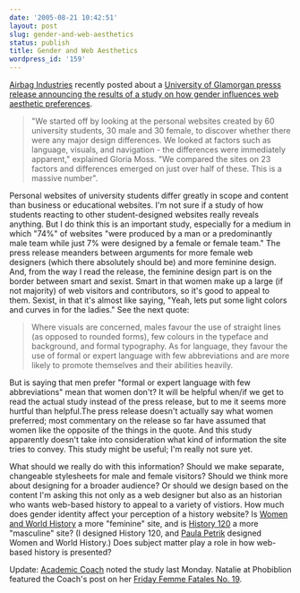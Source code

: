 ```yaml
---
date: '2005-08-21 10:42:51'
layout: post
slug: gender-and-web-aesthetics
status: publish
title: Gender and Web Aesthetics
wordpress_id: '159'
---
```


[Airbag Industries](http://airbagindustries.com) recently posted about a [University of Glamorgan presss release announcing the results of a study on how gender influences web aesthetic preferences](http://www.glam.ac.uk/news/releases/003056.php).




> "We started off by looking at the personal websites created by 60 university students, 30 male and 30 female, to discover whether there were any major design differences. We looked at factors such as language, visuals, and navigation - the differences were immediately apparent," explained Gloria Moss. "We compared the sites on 23 factors and differences emerged on just over half of these. This is a massive number".




Personal websites of university students differ greatly in scope and content than business or educational websites. I'm not sure if a study of how students reacting to other student-designed websites really reveals anything. But I do think this is an important study, especially for a medium in which "74%" of websites "were produced by a man or a predominantly male team while just 7% were designed by a female or female team." The press release meanders between arguments for more female web designers (which there absolutely should be) and more feminine design. And, from the way I read the release, the feminine design part is on the border between smart and sexist. Smart in that women make up a large (if not majority) of web visitors and contributors, so it's good to appeal to them. Sexist, in that it's almost like saying, "Yeah, lets put some light colors and curves in for the ladies." See the next quote:




> Where visuals are concerned, males favour the use of straight lines (as opposed to rounded forms), few colours in the typeface and background, and formal typography. As for language, they favour the use of formal or expert language with few abbreviations and are more likely to promote themselves and their abilities heavily.




But is saying that men prefer "formal or expert language with few abbreviations" mean that women don't? It will be helpful when/if we get to read the actual study instead of the press release, but to me it seems more hurtful than helpful.The press release doesn't actually say what women preferred; most commentary on the release so far have assumed that women like the opposite of the things in the quote. And this study apparently doesn't take into consideration what kind of information the site tries to convey. This study might be useful; I'm really not sure yet.




What should we really do with this information? Should we make separate, changeable stylesheets for male and female visitors? Should we think more about designing for a broader audience? Or should we design based on the content I'm asking this not only as a web designer but also as an historian who wants web-based history to appeal to a variety of vistiors. How much does gender identity affect your perception of a history website? Is [Women and World History](http://chnm.gmu.edu/wwh/index.html) a more "feminine" site, and is [History 120](http://chnm.gmu.edu/history120/) a more "masculine" site? (I designed History 120, and [Paula Petrik](http://www.archiva.net) designed Women and World History.) Does subject matter play a role in how web-based history is presented?




Update: [Academic Coach](http://successfulacademic.typepad.com/successful_academic_tips/2005/08/mars_and_venus_.html) noted the study last Monday. Natalie at Phobiblion featured the Coach's post on her [Friday Femme Fatales No. 19](http://philobiblion.blogspot.com/2005/08/friday-femmes-fatales-no-19.html).
